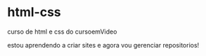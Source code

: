 # html-css
curso de html e css do cursoemVideo

estou aprendendo a criar sites e agora vou gerenciar repositorios!